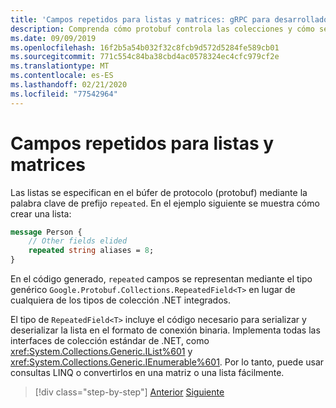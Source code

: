 ```yaml
---
title: 'Campos repetidos para listas y matrices: gRPC para desarrolladores de WCF'
description: Comprenda cómo protobuf controla las colecciones y cómo se relacionan con las colecciones de .NET.
ms.date: 09/09/2019
ms.openlocfilehash: 16f2b5a54b032f32c8fcb9d572d5284fe589cb01
ms.sourcegitcommit: 771c554c84ba38cbd4ac0578324ec4cfc979cf2e
ms.translationtype: MT
ms.contentlocale: es-ES
ms.lasthandoff: 02/21/2020
ms.locfileid: "77542964"
---
```

# <a name="repeated-fields-for-lists-and-arrays"></a>Campos repetidos para listas y matrices

Las listas se especifican en el búfer de protocolo (protobuf) mediante la palabra clave de prefijo `repeated`. En el ejemplo siguiente se muestra cómo crear una lista:

```protobuf
message Person {
    // Other fields elided
    repeated string aliases = 8;
}
```

En el código generado, `repeated` campos se representan mediante el tipo genérico `Google.Protobuf.Collections.RepeatedField<T>` en lugar de cualquiera de los tipos de colección .NET integrados. 

El tipo de `RepeatedField<T>` incluye el código necesario para serializar y deserializar la lista en el formato de conexión binaria. Implementa todas las interfaces de colección estándar de .NET, como <xref:System.Collections.Generic.IList%601> y <xref:System.Collections.Generic.IEnumerable%601>. Por lo tanto, puede usar consultas LINQ o convertirlos en una matriz o una lista fácilmente.

>[!div class="step-by-step"]
>[Anterior](protobuf-nested-types.md)
>[Siguiente](protobuf-reserved.md)
